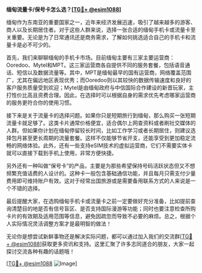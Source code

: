 **缅甸流量卡/保号卡怎么选？[[TG💪+ @esim1088](https://t.me/s/esim1088)]**

缅甸作为东南亚的重要国家之一，近年来经济发展迅速，吸引了越来越多的游客、商人以及长期居住者。对于这些人群来说，选择一张合适的缅甸手机卡或流量卡至关重要。无论是为了日常通讯还是商务需求，了解如何挑选适合自己的手机卡和流量卡是必不可少的。

首先，我们来聊聊缅甸的手机卡市场。目前缅甸主要有三家主要运营商：Ooredoo、Mytel和MPT。这三家运营商各自提供不同的服务套餐，包括语音通话、短信以及数据流量等。其中，MPT是缅甸最早的国有运营商，网络覆盖范围广，尤其在偏远地区表现优秀；而Ooredoo则以其较快的数据传输速度和良好的客户服务质量受到欢迎；Mytel是由缅甸政府与中信国际合作建设的新晋玩家，主打性价比高且资费合理。因此，在选择时可以根据自身的需求优先考虑哪家运营商的服务更符合你的使用习惯。

接下来是关于流量卡的选择问题。如果你只是短期旅行到缅甸，那么购买一张短期流量卡就足够了。这类卡片通常价格便宜，适合偶尔上网查资料或者刷社交媒体的人群。但如果你计划在缅甸停留较长时间，比如工作学习或者长期居住，则建议选择包月甚至更长周期的流量套餐。这样不仅能够节省开支，还能享受到更加稳定流畅的网络体验。此外，还有一些支持eSIM技术的虚拟运营商，它们不需要实体卡就可以直接下载到手机上使用，非常方便快捷。

另外还有一种叫做“保号卡”的产品，主要是为那些希望保持号码活跃状态但又不想频繁充值话费的人设计的。这种卡一般包含基础通信功能，并且每月只需支付少量费用即可维持账户有效。这对于经常出国旅游或是需要备用联系方式的人来说是一个不错的选择。

最后提醒大家，在选购缅甸手机卡或流量卡之前一定要做好充分准备，比如提前查询清楚目的地是否有信号盲区、是否支持国际漫游等功能；同时也要注意检查所购卡片的有效期及适用范围等信息，避免因疏忽而导致不必要的麻烦。总之，根据个人实际情况灵活调整方案才是最明智的做法！

无论你是想尝试新鲜事物还是解决实际问题，都可以通过加入我们的交流群[[TG💪+ @esim1088](https://t.me/s/esim1088)]获取更多资讯和支持。这里汇聚了许多志同道合的朋友，大家一起探讨交流各种有趣的话题哦！

[[TG💪+ @esim1088](https://t.me/s/esim1088) ![Image](https://i.postimg.cc/4NQfJmqS/Snipaste-2025-05-13-00-14-12.png)]